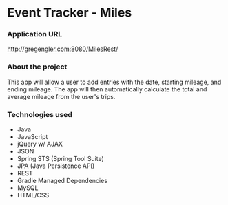 # Event Tracker - Miles

### Application URL

http://gregengler.com:8080/MilesRest/

### About the project

This app will allow a user to add entries with the date, starting mileage, and ending mileage.  The app will then automatically calculate the total and average mileage from the user's trips.

### Technologies used

* Java
* JavaScript
* jQuery w/ AJAX
* JSON
* Spring STS (Spring Tool Suite)
* JPA (Java Persistence API)
* REST
* Gradle Managed Dependencies
* MySQL
* HTML/CSS
